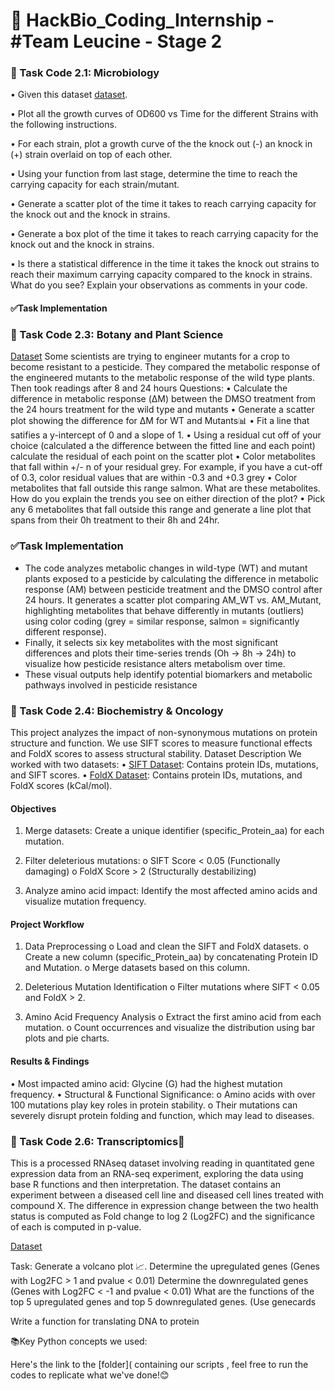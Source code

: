 # 🚀 HackBio_Coding_Internship - #Team Leucine - Stage 2

### 📌 Task Code 2.1: Microbiology

• Given this dataset [dataset](https://raw.githubusercontent.com/HackBio-Internship/2025_project_collection/refs/heads/main/Python/Dataset/mcgc.tsv).

• Plot all the growth curves of OD600 vs Time for the different Strains with the following instructions.

• For each strain, plot a growth curve of the the knock out (-) an knock in (+) strain overlaid on top of each other.

• Using your function from last stage, determine the time to reach the carrying capacity for each strain/mutant.

• Generate a scatter plot of the time it takes to reach carrying capacity for the knock out and the knock in strains.

• Generate a box plot of the time it takes to reach carrying capacity for the knock out and the knock in strains.

• Is there a statistical difference in the time it takes the knock out strains to reach their maximum carrying capacity compared to the knock in strains. What do you see? Explain your observations as comments in your code.

#### ✅Task Implementation


### 📌 Task Code 2.3: Botany and Plant Science

[Dataset](https://raw.githubusercontent.com/HackBio-Internship/2025_project_collection/refs/heads/main/Python/Dataset/Pesticide_treatment_data.txt)
Some scientists are trying to engineer mutants for a crop to become resistant to a pesticide. They compared the metabolic response of the engineered mutants to the metabolic response of the wild type plants. Then took readings after 8 and 24 hours
Questions:
• Calculate the difference in metabolic response (ΔM) between the DMSO treatment from the 24 hours treatment for the wild type and mutants
• Generate a scatter plot showing the difference for ΔM for WT and Mutants📊
• Fit a line that satifies a y-intercept of 0 and a slope of 1.
• Using a residual cut off of your choice (calculated a the difference between the fitted line and each point) calculate the residual of each point on the scatter plot
• Color metabolites that fall within +/- n of your residual grey. For example, if you have a cut-off of 0.3, color residual values that are within -0.3 and +0.3 grey
• Color metabolites that fall outside this range salmon.
What are these metabolites. How do you explain the trends you see on either direction of the plot?
• Pick any 6 metabolites that fall outside this range and generate a line plot that spans from their 0h treatment to their 8h and 24hr.

### ✅Task Implementation
- The code analyzes metabolic changes in wild-type (WT) and mutant plants exposed to a pesticide by calculating the difference in metabolic response (AM) between pesticide treatment and the DMSO control after 24 hours. It generates a scatter plot comparing AM_WT vs. AM_Mutant, highlighting metabolites that behave differently in mutants (outliers) using color coding (grey = similar response, salmon = significantly different response). 
- Finally, it selects six key metabolites with the most significant differences and plots their time-series trends (Oh → 8h → 24h) to visualize how pesticide resistance alters metabolism over time.
- These visual outputs help identify potential biomarkers and metabolic pathways involved in pesticide resistance

### 📌 Task Code 2.4: Biochemistry & Oncology

This project analyzes the impact of non-synonymous mutations on protein structure and function. We use SIFT scores to measure functional effects and FoldX scores to assess structural stability.
Dataset Description
We worked with two datasets:
•	[SIFT Dataset](https://raw.githubusercontent.com/HackBio-Internship/public_datasets/main/R/datasets/sift.tsv): Contains protein IDs, mutations, and SIFT scores.
•	[FoldX Dataset](https://raw.githubusercontent.com/HackBio-Internship/public_datasets/main/R/datasets/foldX.tsv): Contains protein IDs, mutations, and FoldX scores (kCal/mol).

#### Objectives

1.	Merge datasets: Create a unique identifier (specific_Protein_aa) for each mutation.
   
2.	Filter deleterious mutations:
o	SIFT Score < 0.05 (Functionally damaging)
o	FoldX Score > 2 (Structurally destabilizing)

3.	Analyze amino acid impact: Identify the most affected amino acids and visualize mutation frequency.
   
#### Project Workflow

1.	Data Preprocessing
o	Load and clean the SIFT and FoldX datasets.
o	Create a new column (specific_Protein_aa) by concatenating Protein ID and Mutation.
o	Merge datasets based on this column.

2.	Deleterious Mutation Identification
o	Filter mutations where SIFT < 0.05 and FoldX > 2.

3.	Amino Acid Frequency Analysis
o	Extract the first amino acid from each mutation.
o	Count occurrences and visualize the distribution using bar plots and pie charts.

#### Results & Findings

•	Most impacted amino acid: Glycine (G) had the highest mutation frequency.
•	Structural & Functional Significance:
o	Amino acids with over 100 mutations play key roles in protein stability.
o	Their mutations can severely disrupt protein folding and function, which may lead to diseases.

### 📌 Task Code 2.6: Transcriptomics🧬

This is a processed RNAseq dataset involving reading in quantitated gene expression data from an RNA-seq experiment, exploring the data using base R functions and then interpretation. The dataset contains an experiment between a diseased cell line and diseased cell lines treated with compound X. The difference in expression change between the two health status is computed as Fold change to log 2 (Log2FC) and the significance of each is computed in p-value.

[Dataset](https://gist.githubusercontent.com/stephenturner/806e31fce55a8b7175af/raw/1a507c4c3f9f1baaa3a69187223ff3d3050628d4/results.txt)

Task:
Generate a volcano plot 📈.
Determine the upregulated genes (Genes with Log2FC > 1 and pvalue < 0.01)
Determine the downregulated genes (Genes with Log2FC < -1 and pvalue < 0.01)
What are the functions of the top 5 upregulated genes and top 5 downregulated genes. (Use genecards


Write a function for translating DNA to protein 

📚Key Python concepts we used:

Here's the link to the [folder]( containing our scripts , feel free to run the codes to replicate what we've done!😊
